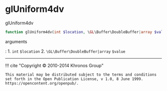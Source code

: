 # glUniform4dv
glUniform4dv

```php
function glUniform4dv(int $location, \GL\Buffer\DoubleBuffer|array $value) : void
```

arguments

:    1. `int` `$location` 
    2. `\GL\Buffer\DoubleBuffer|array` `$value` 

---
     

!!! cite "Copyright © 2010-2014 Khronos Group"

    This material may be distributed subject to the terms and conditions set forth in the Open Publication License, v 1.0, 8 June 1999. https://opencontent.org/openpub/.